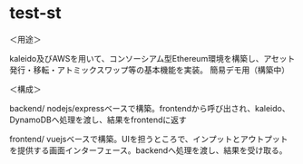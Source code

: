 # test-st

＜用途＞

kaleido及びAWSを用いて、コンソーシアム型Ethereum環境を構築し、アセット発行・移転・アトミックスワップ等の基本機能を実装。 簡易デモ用（構築中）

＜構成＞

backend/ nodejs/expressベースで構築。frontendから呼び出され、kaleido、DynamoDBへ処理を渡し、結果をfrontendに返す

frontend/ vuejsベースで構築。UIを担うところで、インプットとアウトプットを提供する画面インターフェース。backendへ処理を渡し、結果を受け取る。
